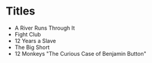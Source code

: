 # Titles

- A River Runs Through It
- Fight Club
- 12 Years a Slave
- The Big Short
- 12 Monkeys
 "The Curious Case of Benjamin Button"
